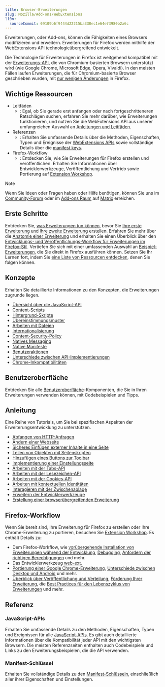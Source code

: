 ```yaml
---
title: Browser-Erweiterungen
slug: Mozilla/Add-ons/WebExtensions
l10n:
  sourceCommit: 09109b6f9444d22215ba330ec1e64e73980b2a6c
---
```


Erweiterungen, oder Add-ons, können die Fähigkeiten eines Browsers modifizieren und erweitern. Erweiterungen für Firefox werden mithilfe der WebExtensions API technologieübergreifend entwickelt.

Die Technologie für Erweiterungen in Firefox ist weitgehend kompatibel mit der [Erweiterungs-API](https://developer.chrome.com/docs/extensions/reference/), die von Chromium-basierten Browsern unterstützt wird (wie Google Chrome, Microsoft Edge, Opera, Vivaldi). In den meisten Fällen laufen Erweiterungen, die für Chromium-basierte Browser geschrieben wurden, mit [nur wenigen Änderungen](https://extensionworkshop.com/documentation/develop/porting-a-google-chrome-extension/) in Firefox.

## Wichtige Ressourcen

- Leitfäden
  - : Egal, ob Sie gerade erst anfangen oder nach fortgeschritteneren Ratschlägen suchen, erfahren Sie mehr darüber, wie Erweiterungen funktionieren, und nutzen Sie die WebExtensions API aus unserer umfangreichen Auswahl an [Anleitungen und Leitfäden](/de/docs/Mozilla/Add-ons/WebExtensions/What_are_WebExtensions).
- Referenzen
  - : Erhalten Sie umfassende Details über die Methoden, Eigenschaften, Typen und Ereignisse der [WebExtensions APIs](/de/docs/Mozilla/Add-ons/WebExtensions/Browser_support_for_JavaScript_APIs) sowie vollständige Details über die [manifest keys](/de/docs/Mozilla/Add-ons/WebExtensions/manifest.json).
- Firefox-Workflow
  - : Entdecken Sie, wie Sie Erweiterungen für Firefox erstellen und veröffentlichen: Erhalten Sie Informationen über Entwicklerwerkzeuge, Veröffentlichung und Vertrieb sowie Portierung auf [Extension Workshop](https://extensionworkshop.com/).

> [!NOTE]
> Wenn Sie Ideen oder Fragen haben oder Hilfe benötigen, können Sie uns im [Community-Forum](https://discourse.mozilla.org/c/add-ons/35) oder im [Add-ons Raum](https://matrix.to/#/#addons:mozilla.org) auf [Matrix](https://wiki.mozilla.org/Matrix) erreichen.

## Erste Schritte

Entdecken Sie, [was Erweiterungen tun können](/de/docs/Mozilla/Add-ons/WebExtensions/What_are_WebExtensions), bevor Sie [Ihre erste Erweiterung](/de/docs/Mozilla/Add-ons/WebExtensions/Your_first_WebExtension) und [Ihre zweite Erweiterung](/de/docs/Mozilla/Add-ons/WebExtensions/Your_second_WebExtension) erstellen. Erfahren Sie mehr über die [Anatomie einer Erweiterung](/de/docs/Mozilla/Add-ons/WebExtensions/Anatomy_of_a_WebExtension) und erhalten Sie einen Überblick über den [Entwicklungs- und Veröffentlichungs-Workflow für Erweiterungen im Firefox-Stil](https://extensionworkshop.com/documentation/develop/firefox-workflow-overview/). Vertiefen Sie sich mit einer umfassenden Auswahl an [Beispiel-Erweiterungen](/de/docs/Mozilla/Add-ons/WebExtensions/Examples), die Sie direkt in Firefox ausführen können. Setzen Sie Ihr Lernen fort, indem Sie [eine Liste von Ressourcen entdecken](/de/docs/Mozilla/Add-ons/WebExtensions/What_next), denen Sie folgen können.

## Konzepte

Erhalten Sie detaillierte Informationen zu den Konzepten, die Erweiterungen zugrunde liegen.

- [Übersicht über die JavaScript-API](/de/docs/Mozilla/Add-ons/WebExtensions/API)
- [Content-Scripts](/de/docs/Mozilla/Add-ons/WebExtensions/Content_scripts)
- [Hintergrund-Skripte](/de/docs/Mozilla/Add-ons/WebExtensions/Background_scripts)
- [Übereinstimmungsmuster](/de/docs/Mozilla/Add-ons/WebExtensions/Match_patterns)
- [Arbeiten mit Dateien](/de/docs/Mozilla/Add-ons/WebExtensions/Working_with_files)
- [Internationalisierung](/de/docs/Mozilla/Add-ons/WebExtensions/Internationalization)
- [Content-Security-Policy](/de/docs/Mozilla/Add-ons/WebExtensions/Content_Security_Policy)
- [Natives Messaging](/de/docs/Mozilla/Add-ons/WebExtensions/Native_messaging)
- [Native Manifeste](/de/docs/Mozilla/Add-ons/WebExtensions/Native_manifests)
- [Benutzeraktionen](/de/docs/Mozilla/Add-ons/WebExtensions/User_actions)
- [Unterschiede zwischen API-Implementierungen](/de/docs/Mozilla/Add-ons/WebExtensions/Differences_between_API_implementations)
- [Chrome-Inkompatibilitäten](/de/docs/Mozilla/Add-ons/WebExtensions/Chrome_incompatibilities)

## Benutzeroberfläche

Entdecken Sie alle [Benutzeroberfläche](/de/docs/Mozilla/Add-ons/WebExtensions/user_interface)-Komponenten, die Sie in Ihren Erweiterungen verwenden können, mit Codebeispielen und Tipps.

## Anleitung

Eine Reihe von Tutorials, um Sie bei spezifischen Aspekten der Erweiterungsentwicklung zu unterstützen.

- [Abfangen von HTTP-Anfragen](/de/docs/Mozilla/Add-ons/WebExtensions/Intercept_HTTP_requests)
- [Ändern einer Webseite](/de/docs/Mozilla/Add-ons/WebExtensions/Modify_a_web_page)
- [Sicheres Einfügen externer Inhalte in eine Seite](/de/docs/Mozilla/Add-ons/WebExtensions/Safely_inserting_external_content_into_a_page)
- [Teilen von Objekten mit Seitenskripten](/de/docs/Mozilla/Add-ons/WebExtensions/Sharing_objects_with_page_scripts)
- [Hinzufügen eines Buttons zur Toolbar](/de/docs/Mozilla/Add-ons/WebExtensions/Add_a_button_to_the_toolbar)
- [Implementierung einer Einstellungsseite](/de/docs/Mozilla/Add-ons/WebExtensions/Implement_a_settings_page)
- [Arbeiten mit der Tabs-API](/de/docs/Mozilla/Add-ons/WebExtensions/Working_with_the_Tabs_API)
- [Arbeiten mit der Lesezeichen-API](/de/docs/Mozilla/Add-ons/WebExtensions/Work_with_the_Bookmarks_API)
- [Arbeiten mit der Cookies-API](/de/docs/Mozilla/Add-ons/WebExtensions/Work_with_the_Cookies_API)
- [Arbeiten mit kontextuellen Identitäten](/de/docs/Mozilla/Add-ons/WebExtensions/Work_with_contextual_identities)
- [Interagieren mit der Zwischenablage](/de/docs/Mozilla/Add-ons/WebExtensions/Interact_with_the_clipboard)
- [Erweitern der Entwicklerwerkzeuge](/de/docs/Mozilla/Add-ons/WebExtensions/Extending_the_developer_tools)
- [Erstellung einer browserübergreifenden Erweiterung](/de/docs/Mozilla/Add-ons/WebExtensions/Build_a_cross_browser_extension)

## Firefox-Workflow

Wenn Sie bereit sind, Ihre Erweiterung für Firefox zu erstellen oder Ihre Chrome-Erweiterung zu portieren, besuchen Sie [Extension Workshop](https://extensionworkshop.com/). Es enthält Details zu:

- Dem Firefox-Workflow, wie [vorübergehende Installation von Erweiterungen während der Entwicklung](https://extensionworkshop.com/documentation/develop/temporary-installation-in-firefox/), [Debugging](https://extensionworkshop.com/documentation/develop/debugging/), [Anfordern der richtigen Berechtigungen](https://extensionworkshop.com/documentation/develop/request-the-right-permissions/) und mehr.
- Das Entwicklerwerkzeug [web-ext](https://extensionworkshop.com/documentation/develop/getting-started-with-web-ext/).
- [Portierung einer Google Chrome-Erweiterung](https://extensionworkshop.com/documentation/develop/porting-a-google-chrome-extension/), [Unterschiede zwischen Desktop und Android](https://extensionworkshop.com/documentation/develop/differences-between-desktop-and-android-extensions/) und mehr.
- [Überblick über Veröffentlichung und Verteilung](https://extensionworkshop.com/documentation/publish/), [Förderung Ihrer Erweiterung](https://extensionworkshop.com/documentation/publish/promoting-your-extension/), die [Best Practices für den Lebenszyklus von Erweiterungen](https://extensionworkshop.com/documentation/manage/) und mehr.

## Referenz

### JavaScript-APIs

Erhalten Sie umfassende Details zu den Methoden, Eigenschaften, Typen und Ereignissen für alle [JavaScript-APIs](/de/docs/Mozilla/Add-ons/WebExtensions/API). Es gibt auch detaillierte Informationen über die Kompatibilität jeder API mit den wichtigsten Browsern. Die meisten Referenzseiten enthalten auch Codebeispiele und Links zu den Erweiterungsbeispielen, die die API verwenden.

### Manifest-Schlüssel

Erhalten Sie vollständige Details zu den [Manifest-Schlüsseln](/de/docs/Mozilla/Add-ons/WebExtensions/manifest.json), einschließlich aller ihrer Eigenschaften und Einstellungen.
